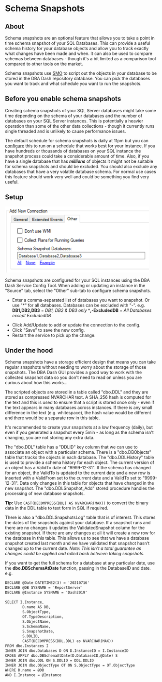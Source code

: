 # Schema Snapshots
## About
Schema snapshots are an optional feature that allows you to take a point in time schema snapshot of your SQL Databases.  This can provide a useful schema history for your database objects and allow you to track exactly what changes have been made and when.  It can also be used to compare schemas between databases - though it's a bit limited as a comparison tool compared to other tools on the market.

Schema snapshots use [SMO](https://en.wikipedia.org/wiki/SQL_Server_Management_Objects) to script out the objects in your database to be stored in the DBA Dash repository database.  You can pick the databases you want to track and what schedule you want to run the snapshots.
## Before you enable schema snapshots
Creating schema snapshots of your SQL Server databases might take some time depending on the schema of your databases and the number of databases on your SQL Server instances. This is potentially a heavier operation than some of the other data collections - though it currently runs single threaded and is unlikely to cause performance issues.  

The default schedule for schema snapshots is daily at 11pm but you can [configure](Collection.md) this to run on a schedule that works best for your instance. If you have hundreds or thousands of databases on your SQL instance the snapshot process could take a considerable amount of time.  Also, if you have a single database that has ***millions*** of objects it might not be suitable for schema snapshots and should be excluded. You should also exclude any databases that have a very volatile database schema. For normal use cases this feature should work very well and could be something you find very useful.
## Setup
![DBA Dash Schema Snapshot Setup](/Docs/DBADash_SchemaSnapshotSetup.PNG)

Schema snapshots are configured for your SQL instances using the DBA Dash Service Config Tool.  When adding or updating an instance in the "Source" tab, select the "Other" sub-tab to configure schema snapshots.
 - Enter a comma-separated list of databases you want to snapshot.  Or use "*" for all databases. Databases can be excluded with "-".
 e.g.   **DB1,DB2,DB3** = *DB1, DB2 & DB3 only*
 ***,-ExcludedDB** = *All Databases except ExcludedDB*
* Click Add/Update to add or update the connection to the config.
* Click "Save" to save the new config.
* Restart the service to pick up the change.

## Under the hood
Schema snapshots have a storage efficient design that means you can take regular snapshots without needing to worry about the storage of those snapshots.  The DBA Dash GUI provides a good way to work with the collected snapshot data so you don't need to read on unless you are curious about how this works...

The scripted objects are stored in a table called "dbo.DDL" and they are stored as compressed NVARCHAR text.  A SHA_256 hash is computed for the text and this is used to ensure that a script is stored once only - even if the text appears in many databases across instances.  If there is any small difference in the text (e.g. whitespace), the hash value would be different and there would be a separate row in this table.

It's recommended to create your snapshots at a low frequency (daily), but even if you generated a snapshot every 5min - as long as the schema isn't changing, you are not storing any extra data.  

The "dbo.DDL" table has a "DDLID" key column that we can use to associate an object with a particular schema.  There is a "dbo.DBObjects" table that tracks the objects in each database.  The "dbo.DDLHistory" table is used to provide a schema history for each object.  The current version of an object has a ValidTo date of "9999-12-31".  If the schema has changed for an object, the ValidTo is updated to the current date and a new row is inserted with a ValidFrom set to the current date and a ValidTo set to "9999-12-31". Data only changes in this table for objects that have changed in the new snapshot.  The "dbo.DDLSnapshot_Add" stored procedure handles the processing of new database snapshots.

**Tip:** Use `CAST(DECOMPRESS(DDL) AS NVARCHAR(MAX))` to convert the binary data in the DDL table to text form in SQL if required.

There is also a "dbo.DDLSnapshotsLog" table that is of interest. This stores the dates of the snapshots against your database. If a snapshot runs and there are no changes it updates the ValidatedSnapshot column for the existing snapshot.  If there are any changes at all it will create a new row for the database in this table.  This allows us to see that we have a database snapshot created last month and we have validated that snapshot hasn't changed up to the current date.
*Note: This isn't a total guarantee as changes could be applied and rolled back between taking snapshots.*

If you want to get the full schema for a database at any particular date, use the **dbo.DBSchemaAtDate** function, passing in the DatabaseID and date.  e.g.

    DECLARE @Date DATETIME2(3) = '20210716'
    DECLARE @DB SYSNAME = 'ReportServer'
    DECLARE @Instance SYSNAME = 'Dash2019'
    
    SELECT I.Instance,
    		D.name AS DB,
    		S.ObjectType,
    		OT.TypeDescription,
    		S.ObjectName,
    		S.SchemaName,
    		S.SnapshotDate,
    		S.DDLID,
    		CAST(DECOMPRESS(DDL.DDL) as NVARCHAR(MAX))
    FROM dbo.Instances I 
    INNER JOIN dbo.Databases D ON D.InstanceID = I.InstanceID
    CROSS APPLY dbo.DBSchemaAtDate(D.DatabaseID,@Date) S 
    INNER JOIN dbo.DDL ON S.DDLID = DDL.DDLID
    INNER JOIN dbo.ObjectType OT ON S.ObjectType = OT.ObjectType
    WHERE D.name = @DB
    AND I.Instance = @Instance
